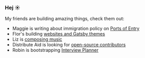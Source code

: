 ### Hej ☀️

My friends are building amazing things, check them out:
- Maggie is writing about immigration policy on [Ports of Entry](https://www.portsofentry.com/)
- Flor's building [websites and Gatsby themes](https://florantara.dev/)
- Liz is [composing music](https://soundcloud.com/elizabeth-lain)
- Distribute Aid is looking for [open-source contributors](https://github.com/distributeaid/)
- Robin is bootstrapping [Interview Planner](https://interviewplanner.com/)
